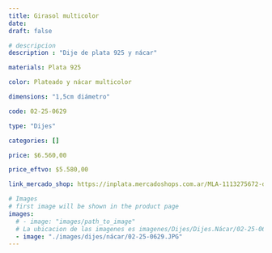 ```yaml
---
title: Girasol multicolor
date: 
draft: false

# descripcion
description : "Dije de plata 925 y nácar"

materials: Plata 925

color: Plateado y nácar multicolor

dimensions: "1,5cm diámetro"

code: 02-25-0629

type: "Dijes"

categories: []

price: $6.560,00

price_eftvo: $5.580,00

link_mercado_shop: https://inplata.mercadoshops.com.ar/MLA-1113275672-dije-de-plata-girasol-multicolor-_JM

# Images
# first image will be shown in the product page
images:
  # - image: "images/path_to_image"
  # La ubicacion de las imagenes es imagenes/Dijes/Dijes.Nácar/02-25-0629-girasol-multicolor
  - image: "./images/dijes/nácar/02-25-0629.JPG"
---
```

